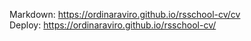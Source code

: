 Markdown: https://ordinaraviro.github.io/rsschool-cv/cv  
Deploy: https://ordinaraviro.github.io/rsschool-cv/
